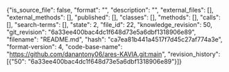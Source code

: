 {"is_source_file": false, "format": "", "description": "", "external_files": [], "external_methods": [], "published": [], "classes": [], "methods": [], "calls": [], "search-terms": [], "state": 2, "file_id": 22, "knowledge_revision": 50, "git_revision": "6a33ee400bac4dc1f648d73e5a6dbf1318906e89", "filename": "README.md", "hash": "ca7ea81b441a4517f7d45c27af774a3e", "format-version": 4, "code-base-name": "https://github.com/danantony06/ares-KAVIA.git:main", "revision_history": [{"50": "6a33ee400bac4dc1f648d73e5a6dbf1318906e89"}]}